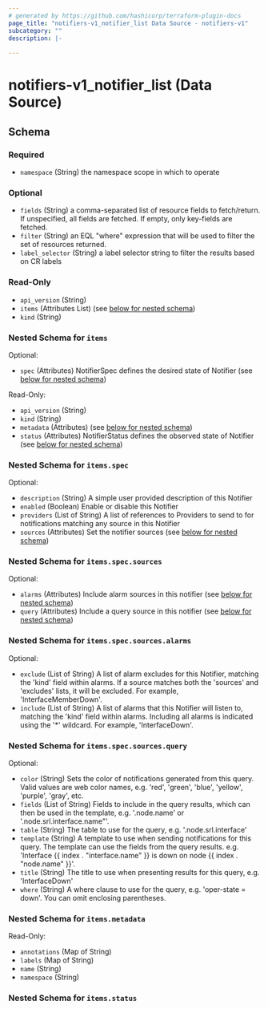 ```yaml
---
# generated by https://github.com/hashicorp/terraform-plugin-docs
page_title: "notifiers-v1_notifier_list Data Source - notifiers-v1"
subcategory: ""
description: |-
  
---
```


# notifiers-v1_notifier_list (Data Source)





<!-- schema generated by tfplugindocs -->
## Schema

### Required

- `namespace` (String) the namespace scope in which to operate

### Optional

- `fields` (String) a comma-separated list of resource fields to fetch/return.  If unspecified, all fields are fetched.  If empty, only key-fields are fetched.
- `filter` (String) an EQL "where" expression that will be used to filter the set of resources returned.
- `label_selector` (String) a label selector string to filter the results based on CR labels

### Read-Only

- `api_version` (String)
- `items` (Attributes List) (see [below for nested schema](#nestedatt--items))
- `kind` (String)

<a id="nestedatt--items"></a>
### Nested Schema for `items`

Optional:

- `spec` (Attributes) NotifierSpec defines the desired state of Notifier (see [below for nested schema](#nestedatt--items--spec))

Read-Only:

- `api_version` (String)
- `kind` (String)
- `metadata` (Attributes) (see [below for nested schema](#nestedatt--items--metadata))
- `status` (Attributes) NotifierStatus defines the observed state of Notifier (see [below for nested schema](#nestedatt--items--status))

<a id="nestedatt--items--spec"></a>
### Nested Schema for `items.spec`

Optional:

- `description` (String) A simple user provided description of this Notifier
- `enabled` (Boolean) Enable or disable this Notifier
- `providers` (List of String) A list of references to Providers to send to for notifications matching any source in this Notifier
- `sources` (Attributes) Set the notifier sources (see [below for nested schema](#nestedatt--items--spec--sources))

<a id="nestedatt--items--spec--sources"></a>
### Nested Schema for `items.spec.sources`

Optional:

- `alarms` (Attributes) Include alarm sources in this notifier (see [below for nested schema](#nestedatt--items--spec--sources--alarms))
- `query` (Attributes) Include a query source in this notifier (see [below for nested schema](#nestedatt--items--spec--sources--query))

<a id="nestedatt--items--spec--sources--alarms"></a>
### Nested Schema for `items.spec.sources.alarms`

Optional:

- `exclude` (List of String) A list of alarm excludes for this Notifier, matching the 'kind' field within alarms.
If a source matches both the 'sources' and 'excludes' lists, it will be excluded.
For example, 'InterfaceMemberDown'.
- `include` (List of String) A list of alarms that this Notifier will listen to, matching the 'kind' field within alarms.
Including all alarms is indicated using the '*' wildcard.
For example, 'InterfaceDown'.


<a id="nestedatt--items--spec--sources--query"></a>
### Nested Schema for `items.spec.sources.query`

Optional:

- `color` (String) Sets the color of notifications generated from this query. Valid values are web color names, e.g. 'red', 'green', 'blue', 'yellow', 'purple', 'gray', etc.
- `fields` (List of String) Fields to include in the query results, which can then be used in the template,
e.g. '.node.name' or '.node.srl.interface.name"'.
- `table` (String) The table to use for the query, e.g. '.node.srl.interface'
- `template` (String) A template to use when sending notifications for this query. The template can use the fields from the query results.
e.g. 'Interface {{ index . "interface.name" }} is down on node {{ index . "node.name" }}'.
- `title` (String) The title to use when presenting results for this query, e.g. 'InterfaceDown'
- `where` (String) A where clause to use for the query, e.g. 'oper-state = down'. You can omit enclosing parentheses.




<a id="nestedatt--items--metadata"></a>
### Nested Schema for `items.metadata`

Read-Only:

- `annotations` (Map of String)
- `labels` (Map of String)
- `name` (String)
- `namespace` (String)


<a id="nestedatt--items--status"></a>
### Nested Schema for `items.status`
